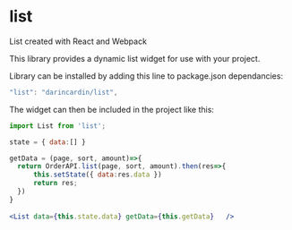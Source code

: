 # list
List created with React and Webpack

This library provides a dynamic list widget for use with your project. 

Library can be installed by adding this line to package.json dependancies:
```js
"list": "darincardin/list",
```

The widget can then be included in the project like this:

```jsx
import List from 'list'; 

state = { data:[] }

getData = (page, sort, amount)=>{	
  return OrderAPI.list(page, sort, amount).then(res=>{
	  this.setState({ data:res.data })
	  return res;
  })
}
  
<List data={this.state.data} getData={this.getData}   />	
```
